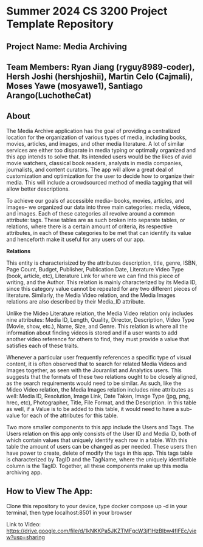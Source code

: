 # Summer 2024 CS 3200 Project Template Repository

## Project Name: Media Archiving
## Team Members: Ryan Jiang (ryguy8989-coder), Hersh Joshi (hershjoshii), Martin Celo (Cajmali), Moses Yawe (mosyawe1), Santiago Arango(LuchotheCat)



## About

The Media Archive application has the goal of providing a centralized location for the organization of various types of media, including books, movies, articles, and images, and other media literature. A lot of similar services are either too disparate in media typing or optimally organized and this app intends to solve that. Its intended users would be the likes of avid movie watchers, classical book readers, analysts in media companies, journalists, and content curators. The app will allow a great deal of customization and optimization for the user to decide how to organize their media. This will include a crowdsourced method of media tagging that will allow better descriptions.

To achieve our goals of accessible media– books, movies, articles, and images– we organized our data into three main categories: media, videos, and images. Each of these categories all revolve around a common attribute: tags. These tables are as such broken into separate tables, or relations, where there is a certain amount of criteria, its respective attributes, in each of these categories to be met that can identify its value and henceforth make it useful for any users of our app. 


**Relations**

This entity is characterisized by the attributes description, title, genre, ISBN, Page Count, Budget, Publisher, Publication Date, Literature Video Type (book, article, etc), Literature Link for where we can find this piece of writing, and the Author. This relation is mainly characterized by its Media ID, since this category value cannot be repeated for any two different pieces of literature. Similarly, the Media Video relation, and the Media Images relations are also described by their Media_ID attribute. 

Unlike the Mideo Literature relation, the Media Video relation only includes nine attributes: Media ID, Length, Quality, Director, Description, Video Type (Movie, show, etc.), Name, Size, and Genre. This relation is where all the information about finding videos is stored and if a user wants to add another video reference for others to find, they must provide a value that satisfies each of these traits. 

Whenever a particular user frequently references a specific type of visual content, it is often observed that to search for related Media Videos and Images together, as seen with the Jouranlist and Analytics users. This suggests that the formats of these two relations ought to be closely aligned, as the search requirements would need to be similar. As such, like the Mideo Video relation, the Media Images relation includes nine attributes as well: Media ID, Resolution, Image Link, Date Taken, Image Type (jpg, png, hrec, etc), Photographer, Title, File Format, and the Description. In this table as well, if a Value is to be added to this table, it would need to have a sub-value for each of the attributes for this table.

Two more smaller components to this app include the Users and Tags. The Users relation on this app only consists of the User ID and Media ID, both of which contain values that uniquely identify each row in a table. With this table the amount of users can be changed as per needed. These users then have power to create, delete of modify the tags in this app. This tags table is characterized by TagID and the TagName, where the uniquely identifiable column is the TagID. Together, all these components make up this media archiving app.

## How to View The App:
Clone this repository to your device, type docker compose up -d in your terminal, then type localhost:8501 in your browser


Link to Video: https://drive.google.com/file/d/1kNKKPa5JKZTMFgcW3jf1HzBIbw4flFEc/view?usp=sharing





 

